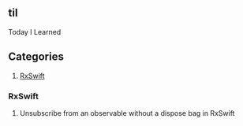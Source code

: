 ## til
Today I Learned

## Categories ##
1. [RxSwift](#rxswift)

### RxSwift
1. Unsubscribe from an observable without a dispose bag in RxSwift
